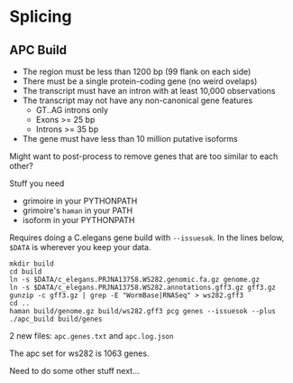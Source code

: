 Splicing
========

APC Build
---------

+ The region must be less than 1200 bp (99 flank on each side)
+ There must be a single protein-coding gene (no weird ovelaps)
+ The transcript must have an intron with at least 10,000 observations
+ The transcript may not have any non-canonical gene features
	+ GT..AG introns only
	+ Exons >= 25 bp
	+ Introns >= 35 bp
+ The gene must have less than 10 million putative isoforms

Might want to post-process to remove genes that are too similar to each other?


Stuff you need

+ grimoire in your PYTHONPATH
+ grimoire's `haman` in your PATH
+ isoform in your PYTHONPATH

Requires doing a C.elegans gene build with `--issuesok`. In the lines below,
`$DATA` is wherever you keep your data.

	mkdir build
	cd build
	ln -s $DATA/c_elegans.PRJNA13758.WS282.genomic.fa.gz genome.gz
	ln -s $DATA/c_elegans.PRJNA13758.WS282.annotations.gff3.gz gff3.gz
	gunzip -c gff3.gz | grep -E "WormBase|RNASeq" > ws282.gff3
	cd ..
	haman build/genome.gz build/ws282.gff3 pcg genes --issuesok --plus
	./apc_build build/genes

2 new files: `apc.genes.txt` and `apc.log.json`

The apc set for ws282 is 1063 genes.

Need to do some other stuff next...
